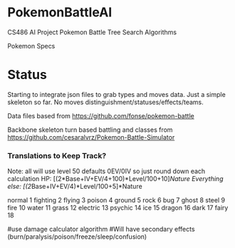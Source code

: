 # PokemonBattleAI
CS486 AI Project Pokemon Battle Tree Search Algorithms 

Pokemon Specs

# Status
Starting to integrate json files to grab types and moves data. Just a simple skeleton so far. No moves distinguishment/statuses/effects/teams.

Data files based from https://github.com/fonse/pokemon-battle

Backbone skeleton turn based battling and classes from https://github.com/cesaralvrz/Pokemon-Battle-Simulator


### Translations to Keep Track?
Note: all will use level 50 defaults 0EV/0IV so just round down each calculation
HP: [(2*Base+IV+EV/4+100)*Level/100+10]*Nature
Everything else: [(2*Base+IV+EV/4)*Level/100+5]*Nature


normal 1
fighting 2
flying 3
poison 4
ground 5
rock 6
bug 7
ghost 8
steel 9
fire 10
water 11
grass 12
electric 13
psychic 14
ice 15
dragon 16
dark 17
fairy 18



#use damage calculator algorithm
#Will have secondary effects (burn/paralysis/poison/freeze/sleep/confusion)